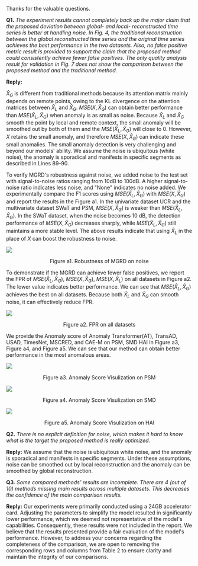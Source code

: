 Thanks for the valuable questions.

**Q1.** *The experiment results cannot completely back up the major claim that the proposed deviation between global- and local- reconstructed time series is better at handling noise. In Fig. 4, the traditional reconstruction between the global reconstructed time series and the original time series achieves the best performance in the two datasets. Also, no false positive metric result is provided to support the claim that the proposed method could consistently achieve fewer false positives. The only quality analysis result for validation in Fig. 7 does not show the comparison between the proposed method and the traditional method.*

**Reply:** 

$\hat{X}_G$ is different from traditional methods because its attention matrix mainly depends on remote points, owing to the KL divergence on the attention matrices between $\hat{X}_L$ and ${\hat{X}}_G$. $MSE\left(X,{\hat{X}}_G\right)$ can obtain better performance than $MSE\left(\hat{X}_L,\hat{X}_G\right)$ when anomaly is as small as noise. Because $\hat{X}_L$ and $\hat{X}_G$ smooth the point by local and remote context, the small anomaly will be smoothed out by both of them and the $MSE\left(\hat{X}_L,\hat{X}_G\right)$ will close to 0. However, $X$ retains the small anomaly, and therefore $MSE\left(X,{\hat{X}}_G\right)$ can indicate these small anomalies. The small anomaly detection is very challenging and beyond our models' ability. We assume the noise is ubiquitous (white noise), the anomaly is sporadical and manifests in specific segments as described in Lines 89-90. 

To verify MGRD's robustness against noise, we added noise to the test set with signal-to-noise ratios ranging from 10dB to 100dB. A higher signal-to-noise ratio indicates less noise, and "None" indicates no noise added. We experimentally compare the F1 scores using $MSE\left({\hat{X}}_L,{\hat{X}}_G\right)$ with $MSE\left(X,{\hat{X}}_G\right)$ and report the results in the Figure a1. In the univariate dataset UCR and the multivariate dataset SWaT and PSM, $MSE\left(X,{\hat{X}}_G\right)$ is weaker than $MSE\left({\hat{X}}_L,{\hat{X}}_G\right)$. In the SWaT dataset, when the noise becomes 10 dB, the detection performance of $MSE\left(X,{\hat{X}}_G\right)$ decreases sharply, while $MSE\left({\hat{X}}_L,{\hat{X}}_G\right)$ still maintains a more stable level. The above results indicate that using $\hat{X}_L$ in the place of $X$ can boost the robustness to noise.



![](https://anonymous.4open.science/api/repo/MGRD/file/picture/R1-1.jpg)

<div style='text-align:center'>Figure a1. Robustness of MGRD on noise </div>



To demonstrate if the MGRD can achieve fewer false positives, we report the FPR of $MSE(\hat{X}_L,\hat{X}_G)$, $MSE(X,\hat{X}_G)$, $MSE(X,\hat{X}_L)$ on all datasets in Figure a2. The lower value indicates better performance. We can see that $MSE(\hat{X}_L,\hat{X}_G)$ achieves the best on all datasets. Because both $\hat{X}_L$ and $\hat{X}_G$ can smooth noise, it can effectively reduce  FPR.



![](https://anonymous.4open.science/r/MGRD/picture/R5-5.jpg)

<div style='text-align:center'>Figure a2. FPR on all datasets </div>



We provide the Anomaly score of Anomaly Transformer(AT), TransAD, USAD, TimesNet, MSCRED, and CAE-M on PSM, SMD HAI in Figure a3, Figure a4, and Figure a5. We can see that our method can obtain better performance in the most anomalous areas. 



![](https://anonymous.4open.science/r/MGRD/picture/R5-2.jpg)

<div style='text-align:center'>Figure a3. Anomaly Score Visulization on PSM </div>

 ![](https://anonymous.4open.science/r/MGRD/picture/R5-3.jpg)

<div style='text-align:center'>Figure a4. Anomaly Score Visulization on SMD </div>

 ![](https://anonymous.4open.science/r/MGRD/picture/R5-4.jpg)

<div style='text-align:center'>Figure a5. Anomaly Score Visulization on HAI </div>



**Q2.** *There is no explicit definition for noise, which makes it hard to know what is the target the proposed method is really optimized.*

**Reply:** We assume that the noise is ubiquitous white noise, and the anomaly is sporadical and manifests in specific segments. Under these assumptions, noise can be smoothed out by local reconstruction and the anomaly can be smoothed by global reconstruction.



**Q3.** *Some compared methods’ results are incomplete. There are 4 (out of 10) methods missing main results across multiple datasets. This decreases the confidence of the main comparison results.*

**Reply:** Our experiments were primarily conducted using a 24GB accelerator card. Adjusting the parameters to simplify the model resulted in significantly lower performance, which we deemed not representative of the model's capabilities. Consequently, these results were not included in the report. We believe that the results presented provide a fair evaluation of the model's performance. However, to address your concerns regarding the completeness of the comparison, we are open to removing the corresponding rows and columns from Table 2 to ensure clarity and maintain the integrity of our comparisons. 

